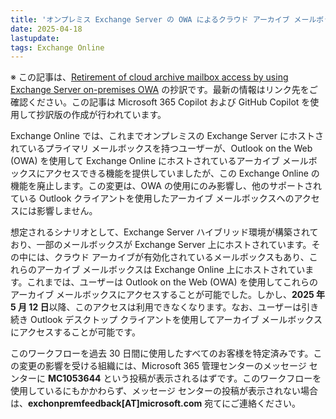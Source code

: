 ```yaml
---
title: 'オンプレミス Exchange Server の OWA によるクラウド アーカイブ メールボックス アクセスの廃止'
date: 2025-04-18
lastupdate:
tags: Exchange Online
---
```


※ この記事は、[Retirement of cloud archive mailbox access by using Exchange Server on-premises OWA](https://techcommunity.microsoft.com/blog/exchange/retirement-of-cloud-archive-mailbox-access-by-using-exchange-server-on-premises-/4405432) の抄訳です。最新の情報はリンク先をご確認ください。この記事は Microsoft 365 Copilot および GitHub Copilot を使用して抄訳版の作成が行われています。

Exchange Online では、これまでオンプレミスの Exchange Server にホストされているプライマリ メールボックスを持つユーザーが、Outlook on the Web (OWA) を使用して Exchange Online にホストされているアーカイブ メールボックスにアクセスできる機能を提供していましたが、この Exchange Online の機能を廃止します。この変更は、OWA の使用にのみ影響し、他のサポートされている Outlook クライアントを使用したアーカイブ メールボックスへのアクセスには影響しません。

想定されるシナリオとして、Exchange Server ハイブリッド環境が構築されており、一部のメールボックスが Exchange Server 上にホストされています。その中には、クラウド アーカイブが有効化されているメールボックスもあり、これらのアーカイブ メールボックスは Exchange Online 上にホストされています。これまでは、ユーザーは Outlook on the Web (OWA) を使用してこれらのアーカイブ メールボックスにアクセスすることが可能でした。しかし、**2025 年 5 月 12 日**以降、このアクセスは利用できなくなります。なお、ユーザーは引き続き Outlook デスクトップ クライアントを使用してアーカイブ メールボックスにアクセスすることが可能です。

このワークフローを過去 30 日間に使用したすべてのお客様を特定済みです。この変更の影響を受ける組織には、Microsoft 365 管理センターのメッセージ センターに **MC1053644** という投稿が表示されるはずです。このワークフローを使用しているにもかかわらず、メッセージ センターの投稿が表示されない場合は、**exchonpremfeedback[AT]microsoft.com** 宛てにご連絡ください。
